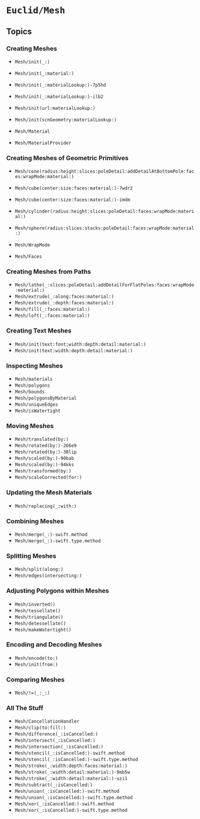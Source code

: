 # ``Euclid/Mesh``

## Topics

### Creating Meshes

- ``Mesh/init(_:)``
- ``Mesh/init(_:material:)``
- ``Mesh/init(_:materialLookup:)-7p5hd``
- ``Mesh/init(_:materialLookup:)-ilb2``
- ``Mesh/init(url:materialLookup:)``
- ``Mesh/init(scnGeometry:materialLookup:)``

- ``Mesh/Material``
- ``Mesh/MaterialProvider``

### Creating Meshes of Geometric Primitives

- ``Mesh/cone(radius:height:slices:poleDetail:addDetailAtBottomPole:faces:wrapMode:material:)``
- ``Mesh/cube(center:size:faces:material:)-7wdr2``
- ``Mesh/cube(center:size:faces:material:)-imdm``
- ``Mesh/cylinder(radius:height:slices:poleDetail:faces:wrapMode:material:)``
- ``Mesh/sphere(radius:slices:stacks:poleDetail:faces:wrapMode:material:)``

- ``Mesh/WrapMode``
- ``Mesh/Faces``

### Creating Meshes from Paths

- ``Mesh/lathe(_:slices:poleDetail:addDetailForFlatPoles:faces:wrapMode:material:)``
- ``Mesh/extrude(_:along:faces:material:)``
- ``Mesh/extrude(_:depth:faces:material:)``
- ``Mesh/fill(_:faces:material:)``
- ``Mesh/loft(_:faces:material:)``

### Creating Text Meshes

- ``Mesh/init(text:font:width:depth:detail:material:)``
- ``Mesh/init(text:width:depth:detail:material:)``

### Inspecting Meshes

- ``Mesh/materials``
- ``Mesh/polygons``
- ``Mesh/bounds``
- ``Mesh/polygonsByMaterial``
- ``Mesh/uniqueEdges``
- ``Mesh/isWatertight``

### Moving Meshes

- ``Mesh/translated(by:)``
- ``Mesh/rotated(by:)-266e9``
- ``Mesh/rotated(by:)-38lip``
- ``Mesh/scaled(by:)-90bab``
- ``Mesh/scaled(by:)-94kks``
- ``Mesh/transformed(by:)``
- ``Mesh/scaleCorrected(for:)``

### Updating the Mesh Materials

- ``Mesh/replacing(_:with:)``

### Combining Meshes

- ``Mesh/merge(_:)-swift.method``
- ``Mesh/merge(_:)-swift.type.method``

### Splitting Meshes

- ``Mesh/split(along:)``
- ``Mesh/edges(intersecting:)``

### Adjusting Polygons within Meshes

- ``Mesh/inverted()``
- ``Mesh/tessellate()``
- ``Mesh/triangulate()``
- ``Mesh/detessellate()``
- ``Mesh/makeWatertight()``

### Encoding and Decoding Meshes

- ``Mesh/encode(to:)``
- ``Mesh/init(from:)``

### Comparing Meshes

- ``Mesh/!=(_:_:)``

### All The Stuff

- ``Mesh/CancellationHandler``
- ``Mesh/clip(to:fill:)``
- ``Mesh/difference(_:isCancelled:)``
- ``Mesh/intersect(_:isCancelled:)``
- ``Mesh/intersection(_:isCancelled:)``
- ``Mesh/stencil(_:isCancelled:)-swift.method``
- ``Mesh/stencil(_:isCancelled:)-swift.type.method``
- ``Mesh/stroke(_:width:depth:faces:material:)``
- ``Mesh/stroke(_:width:detail:material:)-9mb5w``
- ``Mesh/stroke(_:width:detail:material:)-uzi1``
- ``Mesh/subtract(_:isCancelled:)``
- ``Mesh/union(_:isCancelled:)-swift.method``
- ``Mesh/union(_:isCancelled:)-swift.type.method``
- ``Mesh/xor(_:isCancelled:)-swift.method``
- ``Mesh/xor(_:isCancelled:)-swift.type.method``
